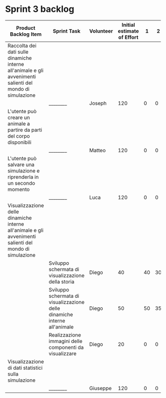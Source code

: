 # Sprint 3 backlog

| Product Backlog Item | Sprint Task                                                                    	 | Volunteer | Initial estimate of Effort | 1 | 2 | 3 | 4 | 5 | 6 | 7 |
|----------|-----------------------------------------------------------------------------|--------------------|-----------------------|---|---|---|---|---|---|---|
| Raccolta dei dati sulle dinamiche interne all'animale e gli avvenimenti salienti del mondo di simulazione
|         | ________| Joseph | 120 | 0 | 0 | 0 | 0 | 0 | 0 | 0 |
| L'utente può creare un animale a partire da parti del corpo disponibili
|         |________ | Matteo | 120 | 0 | 0 | 0 | 0 | 0 | 0 | 0 |
| L'utente può salvare una simulazione e riprenderla in un secondo momento
|         |________ | Luca | 120 | 0 | 0 | 0 | 0 | 0 | 0 | 0 |
| Visualizzazione delle dinamiche interne all'animale e gli avvenimenti salienti del mondo di simulazione
|         |Sviluppo schermata di visualizzazione della storia | Diego | 40 | 40 | 30 | 20 | 0 | 0 | 0 | 0 |
|         |Sviluppo schermata di visualizzazione delle dinamiche interne all'animale | Diego | 50 | 50 | 35 | 5 | 0 | 0 | 0 | 0 |
|         |Realizzazione immagini delle componenti da visualizzare | Diego | 20 | 0 | 0 | 0 | 0 | 0 | 0 | 0 |
| Visualizzazione di dati statistici sulla simulazione
|         |________ | Giuseppe | 120 | 0 | 0 | 0 | 0 | 0 | 0 | 0 |
